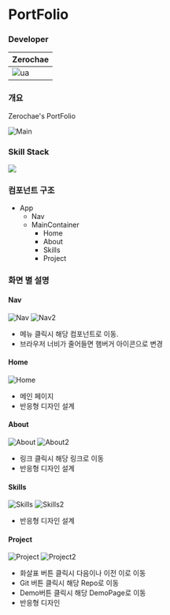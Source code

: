 # PortFolio

### Developer

|Zerochae|
|---|
|![ua](https://user-images.githubusercontent.com/84373490/149466662-281cf4cb-4a7c-4856-8aab-111904d645f3.jpg)|

### 개요

Zerochae's PortFolio

![Main](https://user-images.githubusercontent.com/84373490/149474010-cc58357d-230b-47e3-96bd-e933919ba42d.jpg)

### Skill Stack

<img src="https://img.shields.io/badge/React-61DAFB?style=for-the badge&logo=React&logoColor=000000"/>

### 컴포넌트 구조

* App  
  * Nav
  * MainContainer
     * Home
     * About
     * Skills
     * Project

### 화면 별 설명

#### Nav

![Nav](https://user-images.githubusercontent.com/84373490/149474013-f29677a0-7ec4-46ec-aa41-065707ccf29c.jpg)
![Nav2](https://user-images.githubusercontent.com/84373490/149474016-d5ac6e89-61fa-48c4-ac58-ce6c7be2a9be.jpg)

* 메뉴 클릭시 해당 컴포넌트로 이동.
* 브라우저 너비가 줄어들면 햄버거 아이콘으로 변경

#### Home

![Home](https://user-images.githubusercontent.com/84373490/149474006-ca2701dd-0abd-4742-8373-4df8e913ae48.jpg)

* 메인 페이지
* 반응형 디자인 설계

#### About

![About](https://user-images.githubusercontent.com/84373490/149474001-8ad0272f-20e9-4107-a029-62d39f410bb5.jpg)
![About2](https://user-images.githubusercontent.com/84373490/149474005-78f23722-335e-4bce-bb5c-7d7e774247bc.jpg)

* 링크 클릭시 해당 링크로 이동
* 반응형 디자인 설계

#### Skills

![Skills](https://user-images.githubusercontent.com/84373490/149474021-2c9c5539-6973-4489-98eb-5f2b467ca46c.jpg)
![Skills2](https://user-images.githubusercontent.com/84373490/149474024-055ae4d7-e002-4f4e-acee-b5beca5914de.jpg)


* 반응형 디자인 설계

#### Project

![Project](https://user-images.githubusercontent.com/84373490/149474017-9c60b6e8-47c1-482f-b4f2-bac511226a0e.jpg)
![Project2](https://user-images.githubusercontent.com/84373490/149474019-def366b8-0abd-456f-bf5e-f25effa7460c.jpg)

* 화살표 버튼 클릭시 다음이나 이전 이로 이동
* Git 버튼 클릭시 해당 Repo로 이동
* Demo버튼 클릭시 해당 DemoPage로 이동
* 반응형 디자인 
